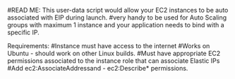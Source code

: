 #READ ME: This user-data script would allow your EC2 instances to be auto associated with EIP during launch.
#very handy to be used for Auto Scaling groups with maximum 1 instance and your application needs to bind with a specific IP.

Requirements:
#Instance must have access to the internet
#Works on Ubuntu - should work on other Linux builds.
#Must have appropriate EC2 permissions associated to the instance role that can associate Elastic IPs 
#Add ec2:AssociateAddressand - ec2:Describe* permissions.
